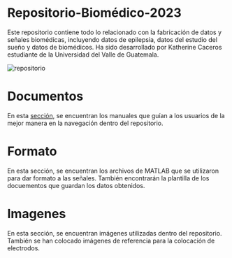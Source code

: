 # Repositorio-Biomédico-2023

Este repositorio contiene todo lo relacionado con la fabricación de datos y señales biomédicas,
incluyendo datos de epilepsia, datos del estudio del sueño y datos de biomédicos.
Ha sido desarrollado por Katherine Caceros estudiante de la Universidad del Valle de Guatemala.

![repositorio](https://github.com/cac1837/Repositorio-Biomedico-2023/assets/68131380/a373bdbd-9e1c-4ae0-93a4-5c0be8af418a)


# Documentos

En esta [sección](Documentos/), se encuentran los manuales que guían a los usuarios de la mejor manera en la 
navegación dentro del repositorio.

# Formato

En esta sección, se encuentran los archivos de MATLAB que se utilizaron para dar formato a las 
señales. También encontrarán la plantilla de los docuementos que guardan los datos obtenidos.

# Imagenes

En esta sección, se encuentran imágenes utilizadas dentro del repositorio. 
También se han colocado imágenes de referencia para la colocación de electrodos.

